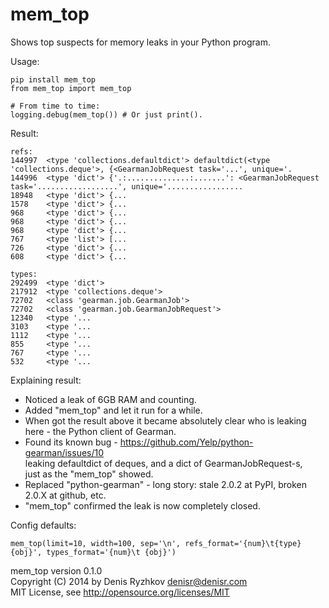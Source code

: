 mem_top
=======

Shows top suspects for memory leaks in your Python program.

Usage:

    pip install mem_top
    from mem_top import mem_top

    # From time to time:
    logging.debug(mem_top()) # Or just print().

Result:

    refs:
    144997  <type 'collections.defaultdict'> defaultdict(<type 'collections.deque'>, {<GearmanJobRequest task='...', unique='.
    144996  <type 'dict'> {'.:..............:.......': <GearmanJobRequest task='..................', unique='.................
    18948   <type 'dict'> {...
    1578    <type 'dict'> {...
    968     <type 'dict'> {...
    968     <type 'dict'> {...
    968     <type 'dict'> {...
    767     <type 'list'> [...
    726     <type 'dict'> {...
    608     <type 'dict'> {...

    types:
    292499  <type 'dict'>
    217912  <type 'collections.deque'>
    72702   <class 'gearman.job.GearmanJob'>
    72702   <class 'gearman.job.GearmanJobRequest'>
    12340   <type '...
    3103    <type '...
    1112    <type '...
    855     <type '...
    767     <type '...
    532     <type '...

Explaining result:

* Noticed a leak of 6GB RAM and counting.
* Added "mem_top" and let it run for a while.
* When got the result above it became absolutely clear who is leaking here - the Python client of Gearman.
* Found its known bug - https://github.com/Yelp/python-gearman/issues/10  
leaking defaultdict of deques, and a dict of GearmanJobRequest-s,  
just as the "mem_top" showed.
* Replaced "python-gearman" - long story: stale 2.0.2 at PyPI, broken 2.0.X at github, etc.
* "mem_top" confirmed the leak is now completely closed.

Config defaults:

    mem_top(limit=10, width=100, sep='\n', refs_format='{num}\t{type} {obj}', types_format='{num}\t {obj}')

mem_top version 0.1.0  
Copyright (C) 2014 by Denis Ryzhkov <denisr@denisr.com>  
MIT License, see http://opensource.org/licenses/MIT
